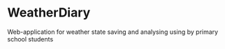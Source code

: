 # WeatherDiary
Web-application for weather state saving and analysing using by primary school students
